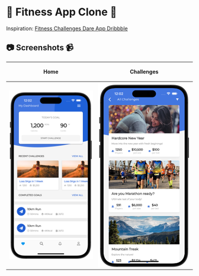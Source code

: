 # 💪 Fitness App Clone 🚀

Inspiration: [Fitness Challenges Dare App Dribbble](https://dribbble.com/shots/5763671-Fitness-Challenges-Dare-App-Day-363-365-Project365)

## 📷 Screenshots 📹

| <p align="center">Home</p>          | <p align="center">Challenges</p>          |
| ----------------------------------- | ----------------------------------------- |
| <img src="./screenshots/home.png" > | <img src="./screenshots/challenges.png" > |
